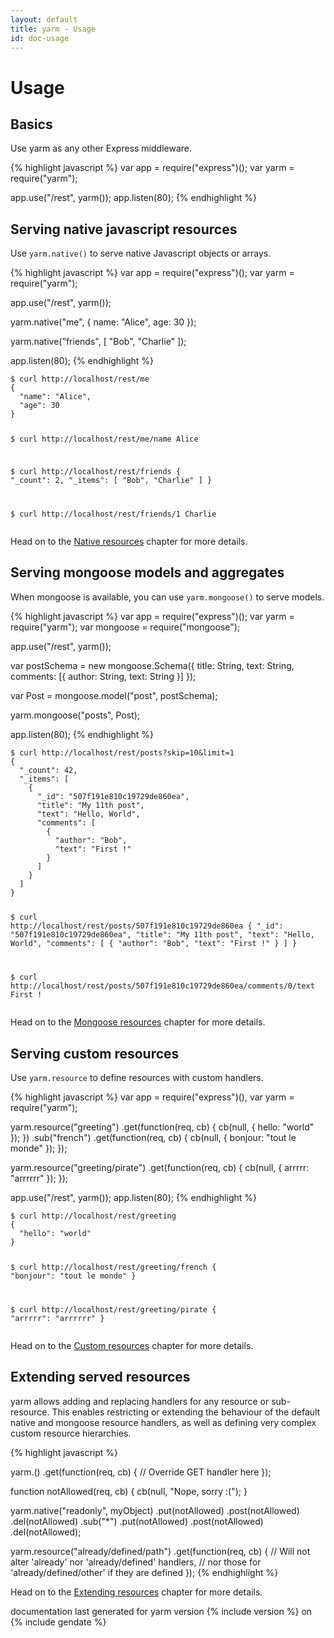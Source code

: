 ```yaml
---
layout: default
title: yarm - Usage
id: doc-usage
---
```

# Usage

<a name="basics"></a>
## Basics

Use yarm as any other Express middleware.

{% highlight javascript %}
var app = require("express")();
var yarm = require("yarm");

app.use("/rest", yarm());
app.listen(80);
{% endhighlight %}


<a name="serving-native-javascript-resources"></a>
## Serving native javascript resources

Use `yarm.native()` to serve native Javascript objects or arrays.

{% highlight javascript %}
var app = require("express")();
var yarm = require("yarm");

app.use("/rest", yarm());

yarm.native("me", {
  name: "Alice",
  age: 30
});

yarm.native("friends", [
  "Bob",
  "Charlie"
]);

app.listen(80);
{% endhighlight %}

<div class="highlight"><pre><code><span class="p">$ curl http://localhost/rest/me</span>
{
  "name": "Alice",
  "age": 30
}

<span class="p">$ curl http://localhost/rest/me/name</span>
Alice

<span class="p">$ curl http://localhost/rest/friends</span>
{
  "_count": 2,
  "_items": [ "Bob", "Charlie" ]
}

<span class="p">$ curl http://localhost/rest/friends/1</span>
Charlie
</code></pre></div>

Head on to the [Native resources](doc-native-resources.html) chapter for more details.


<a name="serving-mongoose-models-and-aggregates"></a>
## Serving mongoose models and aggregates

When mongoose is available, you can use `yarm.mongoose()` to serve models.

{% highlight javascript %}
var app = require("express")();
var yarm = require("yarm");
var mongoose = require("mongoose");

app.use("/rest", yarm());

var postSchema = new mongoose.Schema({
  title: String,
  text: String,
  comments: [{
    author: String,
    text: String
  }]
});

var Post = mongoose.model("post", postSchema);

yarm.mongoose("posts", Post);

app.listen(80);
{% endhighlight %}

<div class="highlight"><pre><code><span class="p">$ curl http://localhost/rest/posts?skip=10&limit=1</span>
{
  "_count": 42,
  "_items": [
    {
      "_id": "507f191e810c19729de860ea",
      "title": "My 11th post",
      "text": "Hello, World",
      "comments": [
        {
          "author": "Bob",
          "text": "First !"
        }
      ]
    }
  ]
}

<span class="p">$ curl http://localhost/rest/posts/507f191e810c19729de860ea</span>
{
  "_id": "507f191e810c19729de860ea",
  "title": "My 11th post",
  "text": "Hello, World",
  "comments": [
    {
      "author": "Bob",
      "text": "First !"
    }
  ]
}

<span class="p">$ curl http://localhost/rest/posts/507f191e810c19729de860ea/comments/0/text</span>
First !
</code></pre></div>

Head on to the [Mongoose resources](doc-mongoose-resources.html) chapter for more details.


<a name="serving-custom-resources"></a>
## Serving custom resources

Use `yarm.resource` to define resources with custom handlers.

{% highlight javascript %}
var app = require("express")(),
var yarm = require("yarm");

yarm.resource("greeting")
  .get(function(req, cb) {
    cb(null, { hello: "world" });
  })
  .sub("french")
    .get(function(req, cb) {
      cb(null, { bonjour: "tout le monde" });
    });

yarm.resource("greeting/pirate")
  .get(function(req, cb) {
    cb(null, { arrrrr: "arrrrrr" });
  });

app.use("/rest", yarm());
app.listen(80);
{% endhighlight %}

<div class="highlight"><pre><code><span class="p">$ curl http://localhost/rest/greeting</span>
{
  "hello": "world"
}

<span class="p">$ curl http://localhost/rest/greeting/french</span>
{
  "bonjour": "tout le monde"
}

<span class="p">$ curl http://localhost/rest/greeting/pirate</span>
{
  "arrrrr": "arrrrrr"
}
</code></pre></div>

Head on to the [Custom resources](doc-custom-resources.html) chapter for more details.


<a name="extending-served-resources"></a>
## Extending served resources

yarm allows adding and replacing handlers for any resource or sub-resource. This enables restricting or extending the behaviour of the default native and mongoose resource handlers, as well as defining very complex custom resource hierarchies.

{% highlight javascript %}

yarm.<whatever>()
  .get(function(req, cb) {
    // Override GET handler here
  });

function notAllowed(req, cb) {
  cb(null, "Nope, sorry :(");
}

yarm.native("readonly", myObject)
  .put(notAllowed)
  .post(notAllowed)
  .del(notAllowed)
    .sub("*")
    .put(notAllowed)
    .post(notAllowed)
    .del(notAllowed);

yarm.resource("already/defined/path")
  .get(function(req, cb) {
    // Will not alter 'already' nor 'already/defined' handlers,
    // nor those for 'already/defined/other' if they are defined
  });
{% endhighlight %}

Head on to the [Extending resources](doc-extending-resources.html) chapter for more details.



<div class="footer">documentation last generated for yarm version {% include version %} on {% include gendate %}</div>

[mongoose-toobject]: http://mongoosejs.com/docs/api.html#document_Document-toObject